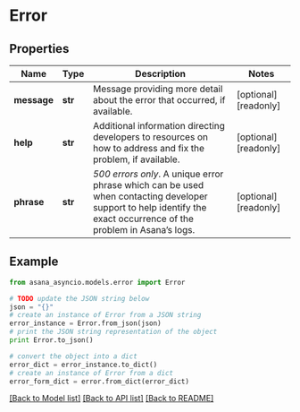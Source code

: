 # Error


## Properties

Name | Type | Description | Notes
------------ | ------------- | ------------- | -------------
**message** | **str** | Message providing more detail about the error that occurred, if available. | [optional] [readonly] 
**help** | **str** | Additional information directing developers to resources on how to address and fix the problem, if available. | [optional] [readonly] 
**phrase** | **str** | *500 errors only*. A unique error phrase which can be used when contacting developer support to help identify the exact occurrence of the problem in Asana’s logs. | [optional] [readonly] 

## Example

```python
from asana_asyncio.models.error import Error

# TODO update the JSON string below
json = "{}"
# create an instance of Error from a JSON string
error_instance = Error.from_json(json)
# print the JSON string representation of the object
print Error.to_json()

# convert the object into a dict
error_dict = error_instance.to_dict()
# create an instance of Error from a dict
error_form_dict = error.from_dict(error_dict)
```
[[Back to Model list]](../README.md#documentation-for-models) [[Back to API list]](../README.md#documentation-for-api-endpoints) [[Back to README]](../README.md)


